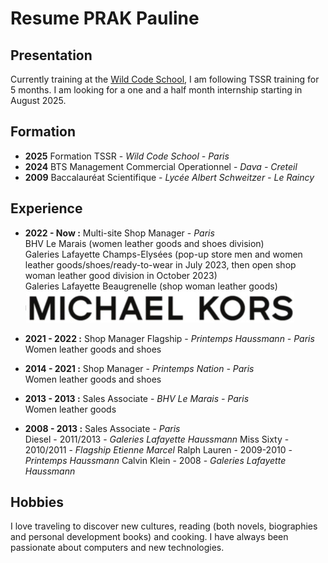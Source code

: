  # **Resume PRAK Pauline**
 ## Presentation
Currently training at the [Wild Code School](https://www.wildcodeschool.com/fr-fr/formation-technicien-systemes-et-reseaux), I am following TSSR training for 5 months. 
I am looking for a one and a half month internship starting in August 2025. 
 
 ## Formation
 
- __2025__ Formation TSSR - _Wild Code School - Paris_  
- __2024__ BTS Management Commercial Operationnel - _Dava - Creteil_   
- __2009__ Baccalauréat Scientifique - _Lycée Albert Schweitzer - Le Raincy_  

 
 ## Experience
 
- __2022 - Now :__ Multi-site Shop Manager - _Paris_  
BHV Le Marais (women leather goods and shoes division)  
Galeries Lafayette Champs-Elysées (pop-up store men and women leather goods/shoes/ready-to-wear in July 2023, then open shop woman leather good division in October 2023)   
Galeries Lafayette Beaugrenelle (shop woman leather goods)  
![MK logo.](https://github.com/ppauline25/resume/blob/e79b076785c8547197d47e3cb9213091eaa74683/MK%20logo.jpg)

- __2021 - 2022 :__ Shop Manager Flagship - _Printemps Haussmann - Paris_  
Women leather goods and shoes 

- __2014 - 2021 :__ Shop Manager - _Printemps Nation - Paris_  
Women leather goods and shoes 

- __2013 - 2013 :__ Sales Associate - _BHV Le Marais - Paris_  
Women leather goods

- __2008 - 2013 :__ Sales Associate - _Paris_  
Diesel - 2011/2013 - _Galeries Lafayette Haussmann_
Miss Sixty - 2010/2011 - _Flagship Etienne Marcel_
Ralph Lauren - 2009-2010 - _Printemps Haussmann_
Calvin Klein - 2008 - _Galeries Lafayette Haussmann_

   
 ## Hobbies
I love traveling to discover new cultures, reading (both novels, biographies and personal development books) and cooking. 
I have always been passionate about computers and new technologies.
